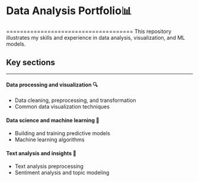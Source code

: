 # Data Analysis Portfolio📊
=====================================
This repository illustrates my skills and experience in data analysis, visualization, and ML models.

## Key sections
---------------
#### Data processing and visualization 🔍
   - Data cleaning, preprocessing, and transformation
   - Common data visualization techniques
#### Data science and machine learning 🤖
   - Building and training predictive models
   - Machine learning algorithms
#### Text analysis and insights 💬
   - Text analysis preprocessing </small>
   - Sentiment analysis and topic modeling

